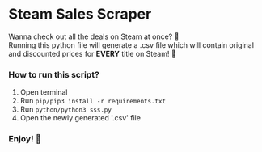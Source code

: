 # Steam Sales Scraper
<p>
Wanna check out all the deals on Steam at once? 🤨
<br>
Running this python file will generate a .csv file which will contain original and discounted prices for <b>EVERY</b> title on Steam! 🤯
</p>

### How to run this script?

1. Open terminal
2. Run `pip/pip3 install -r requirements.txt`
3. Run `python/python3 sss.py`
4. Open the newly generated '.csv' file

### Enjoy! 🥳
